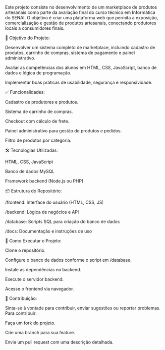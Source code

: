 Este projeto consiste no desenvolvimento de um marketplace de produtos artesanais como parte da avaliação final do curso técnico em Informática do SENAI. O objetivo é criar uma plataforma web que permita a exposição, comercialização e gestão de produtos artesanais, conectando produtores locais a consumidores finais.

🎯 Objetivo do Projeto:

Desenvolver um sistema completo de marketplace, incluindo cadastro de produtos, carrinho de compras, sistema de pagamento e painel administrativo.

Avaliar as competências dos alunos em HTML, CSS, JavaScript, banco de dados e lógica de programação.

Implementar boas práticas de usabilidade, segurança e responsividade.

✅ Funcionalidades:

Cadastro de produtores e produtos.

Sistema de carrinho de compras.

Checkout com cálculo de frete.

Painel administrativo para gestão de produtos e pedidos.

Filtro de produtos por categoria.

🛠️ Tecnologias Utilizadas:

HTML, CSS, JavaScript

Banco de dados MySQL

Framework backend (Node.js ou PHP)

📦 Estrutura do Repositório:

/frontend: Interface do usuário (HTML, CSS, JS)

/backend: Lógica de negócios e API

/database: Scripts SQL para criação do banco de dados

/docs: Documentação e instruções de uso

🚀 Como Executar o Projeto:

Clone o repositório.

Configure o banco de dados conforme o script em /database.

Instale as dependências no backend.

Execute o servidor backend.

Acesse o frontend via navegador.

📝 Contribuição:

Sinta-se à vontade para contribuir, enviar sugestões ou reportar problemas. Para contribuir:

Faça um fork do projeto.

Crie uma branch para sua feature.

Envie um pull request com uma descrição detalhada.


